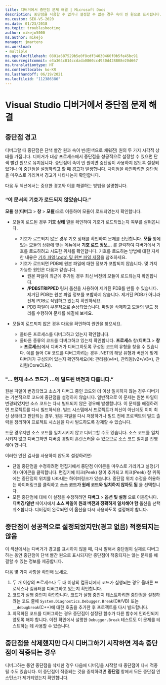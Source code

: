 ```yaml
---
title: 디버거에서 중단점 문제 해결 | Microsoft Docs
description: 중단점을 사용할 수 없거나 설정할 수 없는 경우 속이 빈 원으로 표시됩니다. 중단점을 설정할 때 발생할 수 있는 문제에 관한 정보를 여기에서 확인합니다.
ms.custom: SEO-VS-2020
ms.date: 01/23/2018
ms.topic: troubleshooting
author: mikejo5000
ms.author: mikejo
manager: jmartens
ms.workload:
- multiple
ms.openlocfilehash: 0801a687529b5e0f8cdf34030460f0b5fe45bc91
ms.sourcegitcommit: e3a364c014ccdada0860cc4930d428808e20d667
ms.translationtype: HT
ms.contentlocale: ko-KR
ms.lasthandoff: 06/19/2021
ms.locfileid: "112386386"
---
```

# <a name="troubleshoot-breakpoints-in-the-visual-studio-debugger"></a>Visual Studio 디버거에서 중단점 문제 해결

## <a name="breakpoint-warnings"></a>중단점 경고

디버그할 때 중단점은 단색 빨간 원과 속이 빈(흰색으로 채워진) 원의 두 가지 시각적 상태를 가집니다. 디버거가 대상 프로세스에서 중단점을 성공적으로 설정할 수 있으면 단색 빨간 원으로 유지됩니다. 중단점이 속이 빈 원이면 중단점이 사용하지 않도록 설정되었거나 이 중단점을 설정하려고 할 때 경고가 발생합니다. 차이점을 확인하려면 중단점을 마우스로 가리켜서 경고가 나타나는지 확인합니다.

다음 두 섹션에서는 중요한 경고와 이를 해결하는 방법을 설명합니다.

### <a name="no-symbols-have-been-loaded-for-this-document"></a>“이 문서의 기호가 로드되지 않았습니다.”

**모듈** 창(**디버그** > **창** > **모듈**)으로 이동하여 모듈이 로드되었는지 확인합니다.
* 모듈이 로드된 경우 **기호 상태** 열을 확인하여 기호가 로드되었는지 여부를 살펴봅니다.
  * 기호가 로드되지 않은 경우 기호 상태를 확인하여 문제를 진단합니다. **모듈** 창에 있는 모듈의 상황에 맞는 메뉴에서 **기호 로드 정보...** 를 클릭하여 디버거에서 기호를 로드하려고 시도한 위치를 확인합니다. 기호를 로드하는 방법에 대한 자세한 내용은 [기호 파일(.pdb) 및 원본 파일 지정](../debugger/specify-symbol-dot-pdb-and-source-files-in-the-visual-studio-debugger.md)을 참조하세요.
  * 기호가 로드되면 PDB에 원본 파일에 대한 정보가 포함되지 않습니다. 몇 가지 가능한 원인은 다음과 같습니다.
    * 원본 파일이 최근에 추가된 경우 최신 버전의 모듈이 로드되는지 확인합니다.
    * **/PDBSTRIPPED** 링커 옵션을 사용하여 제거된 PDB를 만들 수 있습니다. 제거된 PDB는 원본 파일 정보를 포함하지 않습니다. 제거된 PDB가 아니라 전체 PDB로 작업하고 있는지 확인하세요.
    * PDB 파일이 부분적으로 손상되었습니다. 파일을 삭제하고 모듈의 빌드 정리를 수행하여 문제를 해결해 보세요.

* 모듈이 로드되지 않은 경우 다음을 확인하여 원인을 찾으세요.
  * 올바른 프로세스를 디버그하고 있는지 확인합니다.
  * 올바른 종류의 코드를 디버그하고 있는지 확인합니다. **프로세스** 창(**디버그** > **창** > **프로세스**)에서 디버거가 디버그하도록 구성된 코드의 유형을 찾을 수 있습니다. 예를 들어 C# 코드를 디버그하려는 경우 .NET의 해당 유형과 버전에 맞게 디버거가 구성되어 있는지 확인하세요(예: 관리됨(v4\*), 관리됨(v2\*/v3\*), 관리됨(CoreCLR)).

### <a name="-the-current-source-code-is-different-from-the-version-built-into"></a>"… 현재 소스 코드가 ...에 빌드된 버전과 다릅니다.”

원본 파일이 변경되었고 소스가 디버그 중인 코드와 더 이상 일치하지 않는 경우 디버거는 기본적으로 코드에 중단점을 설정하지 않습니다. 일반적으로 이 문제는 원본 파일이 변경되었지만 소스 코드는 다시 빌드되지 않은 경우에 발생합니다. 이 문제를 해결하려면 프로젝트를 다시 빌드하세요. 빌드 시스템에서 프로젝트가 최신이 아닌데도 이미 최신 상태라고 판단되는 경우, 원본 파일을 다시 저장하거나 빌드 전에 프로젝트의 빌드 출력을 정리하여 프로젝트 시스템을 다시 빌드하도록 강제할 수 있습니다.

드문 경우지만 소스 코드를 일치시키지 않고 디버그할 수도 있습니다. 소스 코드를 일치시키지 않고 디버그하면 디버깅 경험이 혼란스러울 수 있으므로 소스 코드 일치를 진행해야 합니다.

이러한 안전 검사를 사용하지 않도록 설정하려면:
* 단일 중단점을 수정하려면 편집기에서 중단점 아이콘을 마우스로 가리키고 설정(기어) 아이콘을 클릭합니다. 편집기에 피크(Peek) 창이 추가되고 피크(Peek) 창 위쪽에는 중단점의 위치를 나타내는 하이퍼링크가 있습니다. 중단점 위치 수정을 허용하는 하이퍼링크를 클릭하고 **소스 코드가 원래 코드와 일치하지 않아도 됨** 을 선택합니다.
* 모든 중단점에 대해 이 설정을 수정하려면 **디버그** > **옵션 및 설정** 으로 이동합니다. **디버깅/일반** 페이지에서 **소스 파일이 원래 버전과 정확하게 일치해야 함** 옵션을 선택 취소합니다. 디버깅이 완료되면 이 옵션을 다시 사용하도록 설정해야 합니다.

## <a name="the-breakpoint-was-successfully-set-no-warning-but-didnt-hit"></a>중단점이 성공적으로 설정되었지만(경고 없음) 적중되지는 않음

이 섹션에서는 디버거가 경고를 표시하지 않을 때, 다시 말해서 중단점이 실제로 디버그하는 동안 중단점이 단색 빨간 원으로 표시되지만 중단점이 적중되지는 않는 문제를 해결할 수 있는 정보를 제공합니다.

다음 몇 가지 사항을 확인해 보세요.
1. 두 개 이상의 프로세스나 두 대 이상의 컴퓨터에서 코드가 실행되는 경우 올바른 프로세스나 컴퓨터를 디버그하고 있는지 확인합니다.
2. 코드가 실행 중인지 확인합니다. 코드가 실행 중인지 테스트하려면 중단점을 설정하려는 코드 줄에 `System.Diagnostics.Debugger.Break`(C#/VB) 또는 `__debugbreak`(C++)에 대한 호출을 추가한 후 프로젝트를 다시 빌드합니다.
3. 최적화된 코드를 디버그하는 경우 중단점이 설정된 함수가 다른 함수에 인라인되지 않도록 해야 합니다. 이전 확인에서 설명한 `Debugger.Break` 테스트도 이 문제를 테스트하는 데 사용할 수 있습니다.

## <a name="i-deleted-a-breakpoint-but-i-continue-to-hit-it-when-i-start-debugging-again"></a>중단점을 삭제했지만 다시 디버그하기 시작하면 계속 중단점이 적중되는 경우

디버그하는 동안 중단점을 삭제한 경우 다음에 디버깅을 시작할 때 중단점이 다시 적중될 수도 있습니다. 이 중단점이 적중되는 것을 중지하려면 **중단점** 창에서 모든 중단점 인스턴스가 제거되었는지 확인합니다.
